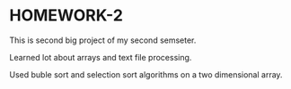 # HOMEWORK-2

This is second big project of my second semseter.

Learned lot about arrays and text file processing.

Used buble sort and selection sort algorithms on a two dimensional array.

